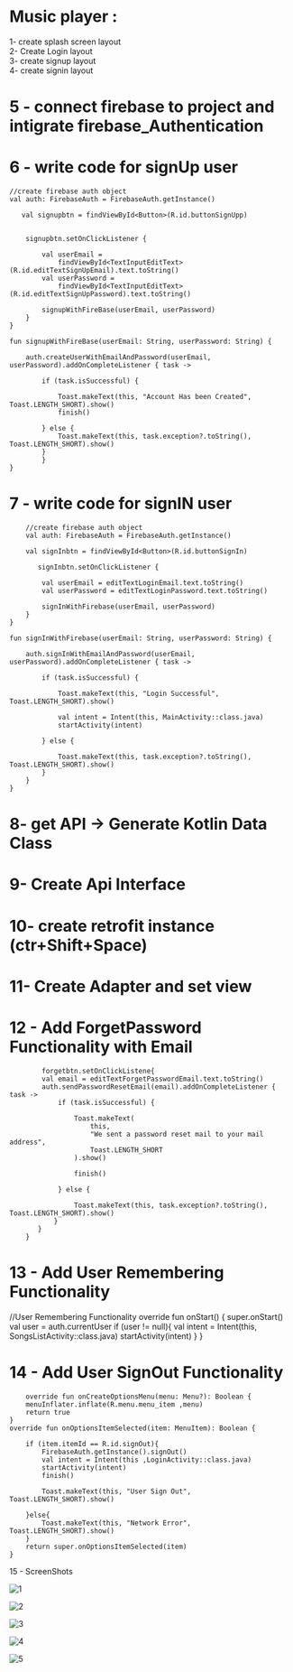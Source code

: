 # Music player :  <br>

1- create splash screen layout  <br>
2- Create Login layout   <br>
3- create signup layout  <br>
4- create signin layout




# 5 - connect firebase to project and intigrate firebase_Authentication 
# 6 - write code for signUp user
	
	//create firebase auth object
    val auth: FirebaseAuth = FirebaseAuth.getInstance()
	
	   val signupbtn = findViewById<Button>(R.id.buttonSignUpp)


        signupbtn.setOnClickListener {

            val userEmail =
                findViewById<TextInputEditText>(R.id.editTextSignUpEmail).text.toString()
            val userPassword =
                findViewById<TextInputEditText>(R.id.editTextSignUpPassword).text.toString()

            signupWithFireBase(userEmail, userPassword)
        }
    }
	
    fun signupWithFireBase(userEmail: String, userPassword: String) {

        auth.createUserWithEmailAndPassword(userEmail, userPassword).addOnCompleteListener { task ->

            if (task.isSuccessful) {

                Toast.makeText(this, "Account Has been Created", Toast.LENGTH_SHORT).show()
                finish()

            } else {
                Toast.makeText(this, task.exception?.toString(), Toast.LENGTH_SHORT).show()
            }
			}
    }
	
# 7 - write code for signIN user

		//create firebase auth object
		val auth: FirebaseAuth = FirebaseAuth.getInstance()
		
		val signInbtn = findViewById<Button>(R.id.buttonSignIn)
		
		   signInbtn.setOnClickListener {

            val userEmail = editTextLoginEmail.text.toString()
            val userPassword = editTextLoginPassword.text.toString()

            signInWithFirebase(userEmail, userPassword)
        }
    }

    fun signInWithFirebase(userEmail: String, userPassword: String) {

        auth.signInWithEmailAndPassword(userEmail, userPassword).addOnCompleteListener { task ->

            if (task.isSuccessful) {

                Toast.makeText(this, "Login Successful", Toast.LENGTH_SHORT).show()

                val intent = Intent(this, MainActivity::class.java)
                startActivity(intent)

            } else {

                Toast.makeText(this, task.exception?.toString(), Toast.LENGTH_SHORT).show()
            }
        }
    }
	
# 8-  get API -> Generate Kotlin Data Class

# 9-  Create Api Interface

# 10- create retrofit instance (ctr+Shift+Space)

# 11- Create Adapter and set view

# 12 - Add ForgetPassword Functionality with Email 
		
			forgetbtn.setOnClickListene{
			val email = editTextForgetPasswordEmail.text.toString()
            auth.sendPasswordResetEmail(email).addOnCompleteListener { task ->
                if (task.isSuccessful) {

                    Toast.makeText(
                        this,
                        "We sent a password reset mail to your mail address",
                        Toast.LENGTH_SHORT
                    ).show()

                    finish()

                } else {

                    Toast.makeText(this, task.exception?.toString(), Toast.LENGTH_SHORT).show()
               }
           }
        }
		
# 13 - Add User Remembering Functionality 

   //User Remembering Functionality
    override fun onStart() {
        super.onStart()
        val user = auth.currentUser
        if (user != null){
            val intent = Intent(this, SongsListActivity::class.java)
            startActivity(intent)
        }
    }
# 14 - Add User SignOut Functionality

	    override fun onCreateOptionsMenu(menu: Menu?): Boolean {
        menuInflater.inflate(R.menu.menu_item ,menu)
        return true
    }
    override fun onOptionsItemSelected(item: MenuItem): Boolean {

        if (item.itemId == R.id.signOut){
            FirebaseAuth.getInstance().signOut()
            val intent = Intent(this ,LoginActivity::class.java)
            startActivity(intent)
            finish()

            Toast.makeText(this, "User Sign Out", Toast.LENGTH_SHORT).show()

        }else{
            Toast.makeText(this, "Network Error", Toast.LENGTH_SHORT).show()
        }
        return super.onOptionsItemSelected(item)
    }


15 - ScreenShots

![1](https://github.com/NTS-AkshayBokhare/Music-player-app/assets/138112705/82e13eea-41dc-4a9d-962f-5bf00cea3f0c)

![2](https://github.com/NTS-AkshayBokhare/Music-player-app/assets/138112705/935747f2-a8ca-48e8-a226-942a0af090e3)

![3](https://github.com/NTS-AkshayBokhare/Music-player-app/assets/138112705/63261e4e-8ac8-4eda-935d-d367242b062f)

![4](https://github.com/NTS-AkshayBokhare/Music-player-app/assets/138112705/ad962055-7c7f-4baa-bdcb-2826a17a5770)

![5](https://github.com/NTS-AkshayBokhare/Music-player-app/assets/138112705/108d5957-04ac-4fd4-aff2-b35dc26e3c8c)

	
